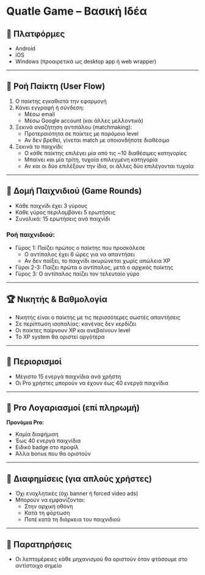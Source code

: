 # Quatle Game – Βασική Ιδέα

## 📱 Πλατφόρμες
- Android
- iOS
- Windows (προαιρετικά ως desktop app ή web wrapper)

---

## 👥 Ροή Παίκτη (User Flow)

1. Ο παίκτης εγκαθιστά την εφαρμογή
2. Κάνει εγγραφή ή σύνδεση:
   - Μέσω email
   - Μέσω Google account (και άλλες μελλοντικά)
3. Ξεκινά αναζήτηση αντιπάλου (matchmaking):
   - Προτεραιότητα σε παίκτες με παρόμοιο level
   - Αν δεν βρεθεί, γίνεται match με οποιονδήποτε διαθέσιμο
4. Ξεκινά το παιχνίδι:
   - Ο κάθε παίκτης επιλέγει μία από τις ~10 διαθέσιμες κατηγορίες
   - Μπαίνει και μία τρίτη, τυχαία επιλεγμένη κατηγορία
   - Αν και οι δύο επιλέξουν την ίδια, οι άλλες δύο επιλέγονται τυχαία

---

## 🔁 Δομή Παιχνιδιού (Game Rounds)

- Κάθε παιχνίδι έχει 3 γύρους
- Κάθε γύρος περιλαμβάνει 5 ερωτήσεις
- Συνολικά: 15 ερωτήσεις ανά παιχνίδι

### Ροή παιχνιδιού:
- Γύρος 1: Παίζει πρώτος ο παίκτης που προσκάλεσε
  - Ο αντίπαλος έχει 6 ώρες για να απαντήσει
  - Αν δεν παίξει, το παιχνίδι ακυρώνεται χωρίς απώλεια XP
- Γύροι 2-3: Παίζει πρώτα ο αντίπαλος, μετά ο αρχικός παίκτης
- Γύρος 3: Ο αντίπαλος παίζει τον τελευταίο γύρο

---

## 🏆 Νικητής & Βαθμολογία

- Νικητής είναι ο παίκτης με τις περισσότερες σωστές απαντήσεις
- Σε περίπτωση ισοπαλίας: κανένας δεν κερδίζει
- Οι παίκτες παίρνουν XP και ανεβαίνουν level
- Το XP system θα οριστεί αργότερα

---

## 🔐 Περιορισμοί

- Μέγιστο 15 ενεργά παιχνίδια ανά χρήστη
- Οι Pro χρήστες μπορούν να έχουν έως 40 ενεργά παιχνίδια

---

## 💎 Pro Λογαριασμοί (επί πληρωμή)

**Προνόμια Pro:**
- Καμία διαφήμιση
- Έως 40 ενεργά παιχνίδια
- Ειδικό badge στο προφίλ
- Άλλα bonus που θα οριστούν

---

## 📢 Διαφημίσεις (για απλούς χρήστες)

- Όχι ενοχλητικές (όχι banner ή forced video ads)
- Μπορούν να εμφανίζονται:
  - Στην αρχική οθόνη
  - Κατά τη φόρτωση
  - Ποτέ κατά τη διάρκεια του παιχνιδιού

---

## 📌 Παρατηρήσεις

- Οι λεπτομέρειες κάθε μηχανισμού θα οριστούν όταν φτάσουμε στο αντίστοιχο σημείο
